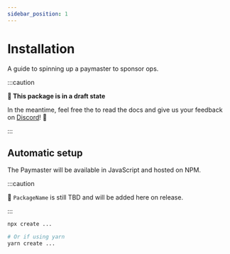 ```yaml
---
sidebar_position: 1
---
```


# Installation

A guide to spinning up a paymaster to sponsor ops.

:::caution

**🚧 This package is in a draft state**

In the meantime, feel free the to read the docs and give us your feedback on [Discord](https://discord.gg/FpXmvKrNed)! 💬

:::

## Automatic setup

The Paymaster will be available in JavaScript and hosted on NPM.

:::caution

🚧 `PackageName` is still TBD and will be added here on release.

:::

```bash
npx create ...

# Or if using yarn
yarn create ...
```
